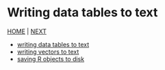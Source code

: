 # Writing data tables to text

[HOME](/README.md) | [NEXT](B.md)
* [writing data tables to text](05_exporting_data/A.md)
* [writing vectors to text](05_exporting_data/B.md)
* [saving R objects to disk](05_exporting_data/C.md)